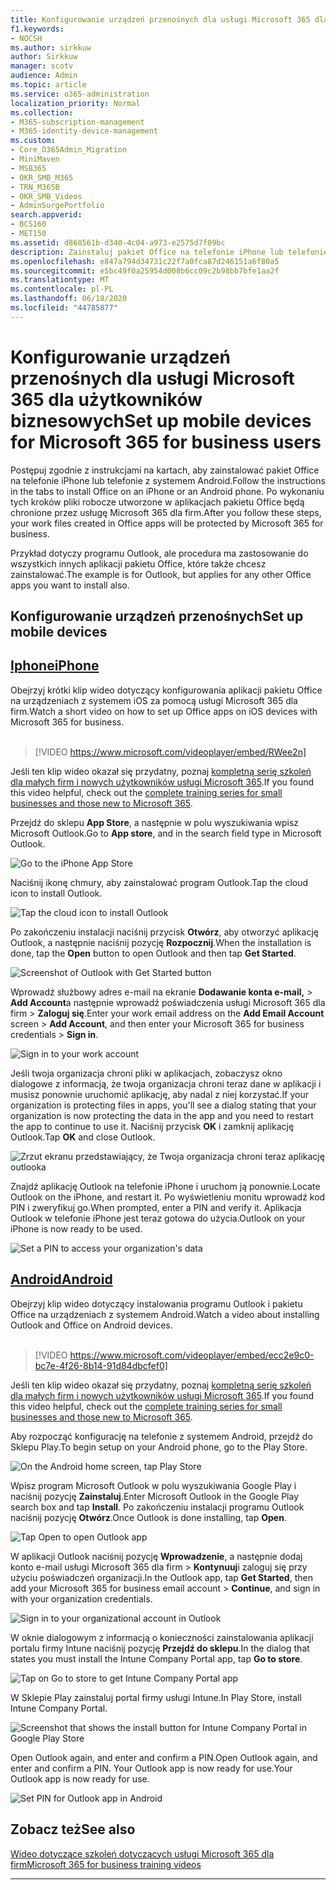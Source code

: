 ```yaml
---
title: Konfigurowanie urządzeń przenośnych dla usługi Microsoft 365 dla użytkowników biznesowych
f1.keywords:
- NOCSH
ms.author: sirkkuw
author: Sirkkuw
manager: scotv
audience: Admin
ms.topic: article
ms.service: o365-administration
localization_priority: Normal
ms.collection:
- M365-subscription-management
- M365-identity-device-management
ms.custom:
- Core_O365Admin_Migration
- MiniMaven
- MSB365
- OKR_SMB_M365
- TRN_M365B
- OKR_SMB_Videos
- AdminSurgePortfolio
search.appverid:
- BCS160
- MET150
ms.assetid: d868561b-d340-4c04-a973-e2575d7f09bc
description: Zainstaluj pakiet Office na telefonie iPhone lub telefonie z systemem Android, a pliki służbowe w aplikacjach pakietu Office będą chronione przez usługę Microsoft 365 dla firm.
ms.openlocfilehash: e847a794d34731c22f7a0fca87d246151a6f80a5
ms.sourcegitcommit: e5bc49f0a25954d008b6cc09c2b98bb7bfe1aa2f
ms.translationtype: MT
ms.contentlocale: pl-PL
ms.lasthandoff: 06/18/2020
ms.locfileid: "44785877"
---
```

# <a name="set-up-mobile-devices-for-microsoft-365-for-business-users"></a><span data-ttu-id="0f5c0-103">Konfigurowanie urządzeń przenośnych dla usługi Microsoft 365 dla użytkowników biznesowych</span><span class="sxs-lookup"><span data-stu-id="0f5c0-103">Set up mobile devices for Microsoft 365 for business users</span></span>

<span data-ttu-id="0f5c0-104">Postępuj zgodnie z instrukcjami na kartach, aby zainstalować pakiet Office na telefonie iPhone lub telefonie z systemem Android.</span><span class="sxs-lookup"><span data-stu-id="0f5c0-104">Follow the instructions in the tabs to install Office on an iPhone or an Android phone.</span></span> <span data-ttu-id="0f5c0-105">Po wykonaniu tych kroków pliki robocze utworzone w aplikacjach pakietu Office będą chronione przez usługę Microsoft 365 dla firm.</span><span class="sxs-lookup"><span data-stu-id="0f5c0-105">After you follow these steps, your work files created in Office apps will be protected by Microsoft 365 for business.</span></span>

<span data-ttu-id="0f5c0-106">Przykład dotyczy programu Outlook, ale procedura ma zastosowanie do wszystkich innych aplikacji pakietu Office, które także chcesz zainstalować.</span><span class="sxs-lookup"><span data-stu-id="0f5c0-106">The example is for Outlook, but applies for any other Office apps you want to install also.</span></span>
  
## <a name="set-up-mobile-devices"></a><span data-ttu-id="0f5c0-107">Konfigurowanie urządzeń przenośnych</span><span class="sxs-lookup"><span data-stu-id="0f5c0-107">Set up mobile devices</span></span>

## <a name="iphone"></a>[<span data-ttu-id="0f5c0-108">Iphone</span><span class="sxs-lookup"><span data-stu-id="0f5c0-108">iPhone</span></span>](#tab/iPhone)
  
<span data-ttu-id="0f5c0-109">Obejrzyj krótki klip wideo dotyczący konfigurowania aplikacji pakietu Office na urządzeniach z systemem iOS za pomocą usługi Microsoft 365 dla firm.</span><span class="sxs-lookup"><span data-stu-id="0f5c0-109">Watch a short video on how to set up Office apps on iOS devices with Microsoft 365 for business.</span></span><br><br>

> [!VIDEO https://www.microsoft.com/videoplayer/embed/RWee2n] 

<span data-ttu-id="0f5c0-110">Jeśli ten klip wideo okazał się przydatny, poznaj [kompletną serię szkoleń dla małych firm i nowych użytkowników usługi Microsoft 365](https://support.microsoft.com/office/6ab4bbcd-79cf-4000-a0bd-d42ce4d12816).</span><span class="sxs-lookup"><span data-stu-id="0f5c0-110">If you found this video helpful, check out the [complete training series for small businesses and those new to Microsoft 365](https://support.microsoft.com/office/6ab4bbcd-79cf-4000-a0bd-d42ce4d12816).</span></span>

<span data-ttu-id="0f5c0-111">Przejdź do sklepu **App Store**, a następnie w polu wyszukiwania wpisz Microsoft Outlook.</span><span class="sxs-lookup"><span data-stu-id="0f5c0-111">Go to **App store**, and in the search field type in Microsoft Outlook.</span></span>
  
![Go to the iPhone App Store](../media/886913de-76e5-4883-8ed0-4eb3ec06188f.png)
  
<span data-ttu-id="0f5c0-113">Naciśnij ikonę chmury, aby zainstalować program Outlook.</span><span class="sxs-lookup"><span data-stu-id="0f5c0-113">Tap the cloud icon to install Outlook.</span></span>
  
![Tap the cloud icon to install Outlook](../media/665e1620-948a-4ab8-b914-dca49530142c.png)
  
<span data-ttu-id="0f5c0-115">Po zakończeniu instalacji naciśnij przycisk **Otwórz**, aby otworzyć aplikację Outlook, a następnie naciśnij pozycję **Rozpocznij**.</span><span class="sxs-lookup"><span data-stu-id="0f5c0-115">When the installation is done, tap the **Open** button to open Outlook and then tap **Get Started**.</span></span>
  
![Screenshot of Outlook with Get Started button](../media/005bedec-ae50-4d75-b3bb-e7cef9e2561c.png)
  
<span data-ttu-id="0f5c0-117">Wprowadź służbowy adres e-mail na ekranie **Dodawanie konta e-mail,** \> **Add Account**a następnie wprowadź poświadczenia usługi Microsoft 365 dla firm \> **Zaloguj się**.</span><span class="sxs-lookup"><span data-stu-id="0f5c0-117">Enter your work email address on the **Add Email Account** screen \> **Add Account**, and then enter your Microsoft 365 for business credentials \> **Sign in**.</span></span>
  
![Sign in to your work account](../media/3cef1fb5-7bec-4d3d-8542-872b731ce19f.png)
  
<span data-ttu-id="0f5c0-119">Jeśli twoja organizacja chroni pliki w aplikacjach, zobaczysz okno dialogowe z informacją, że twoja organizacja chroni teraz dane w aplikacji i musisz ponownie uruchomić aplikację, aby nadal z niej korzystać.</span><span class="sxs-lookup"><span data-stu-id="0f5c0-119">If your organization is protecting files in apps, you'll see a dialog stating that your organization is now protecting the data in the app and you need to restart the app to continue to use it.</span></span> <span data-ttu-id="0f5c0-120">Naciśnij przycisk **OK** i zamknij aplikację Outlook.</span><span class="sxs-lookup"><span data-stu-id="0f5c0-120">Tap **OK** and close Outlook.</span></span> 
  
![Zrzut ekranu przedstawiający, że Twoja organizacja chroni teraz aplikację outlooka](../media/fb4c1c84-b1e9-42e1-8070-c13dcf79fb09.png)
  
<span data-ttu-id="0f5c0-122">Znajdź aplikację Outlook na telefonie iPhone i uruchom ją ponownie.</span><span class="sxs-lookup"><span data-stu-id="0f5c0-122">Locate Outlook on the iPhone, and restart it.</span></span> <span data-ttu-id="0f5c0-123">Po wyświetleniu monitu wprowadź kod PIN i zweryfikuj go.</span><span class="sxs-lookup"><span data-stu-id="0f5c0-123">When prompted, enter a PIN and verify it.</span></span> <span data-ttu-id="0f5c0-124">Aplikacja Outlook w telefonie iPhone jest teraz gotowa do użycia.</span><span class="sxs-lookup"><span data-stu-id="0f5c0-124">Outlook on your iPhone is now ready to be used.</span></span>
  
![Set a PIN to access your organization's data](../media/64f2630b-3164-47a4-9dd6-ca0c29ed5fb3.png)
  
## <a name="android"></a>[<span data-ttu-id="0f5c0-126">Android</span><span class="sxs-lookup"><span data-stu-id="0f5c0-126">Android</span></span>](#tab/Android)
  
<span data-ttu-id="0f5c0-127">Obejrzyj klip wideo dotyczący instalowania programu Outlook i pakietu Office na urządzeniach z systemem Android.</span><span class="sxs-lookup"><span data-stu-id="0f5c0-127">Watch a video about installing Outlook and Office on Android devices.</span></span><br><br>

> [!VIDEO https://www.microsoft.com/videoplayer/embed/ecc2e9c0-bc7e-4f26-8b14-91d84dbcfef0] 

<span data-ttu-id="0f5c0-128">Jeśli ten klip wideo okazał się przydatny, poznaj [kompletną serię szkoleń dla małych firm i nowych użytkowników usługi Microsoft 365](https://support.microsoft.com/office/6ab4bbcd-79cf-4000-a0bd-d42ce4d12816).</span><span class="sxs-lookup"><span data-stu-id="0f5c0-128">If you found this video helpful, check out the [complete training series for small businesses and those new to Microsoft 365](https://support.microsoft.com/office/6ab4bbcd-79cf-4000-a0bd-d42ce4d12816).</span></span>

<span data-ttu-id="0f5c0-129">Aby rozpocząć konfigurację na telefonie z systemem Android, przejdź do Sklepu Play.</span><span class="sxs-lookup"><span data-stu-id="0f5c0-129">To begin setup on your Android phone, go to the Play Store.</span></span>
  
![On the Android home screen, tap Play Store](../media/93df88e7-c778-40e1-b35e-868ca6e97f6c.png)
  
<span data-ttu-id="0f5c0-131">Wpisz program Microsoft Outlook w polu wyszukiwania Google Play i naciśnij pozycję **Zainstaluj**.</span><span class="sxs-lookup"><span data-stu-id="0f5c0-131">Enter Microsoft Outlook in the Google Play search box and tap **Install**.</span></span> <span data-ttu-id="0f5c0-132">Po zakończeniu instalacji programu Outlook naciśnij pozycję **Otwórz**.</span><span class="sxs-lookup"><span data-stu-id="0f5c0-132">Once Outlook is done installing, tap **Open**.</span></span>
  
![Tap Open to open Outlook app](../media/8b4c5937-8875-4b5a-a5b6-b8c6c9cd6240.png)
  
<span data-ttu-id="0f5c0-134">W aplikacji Outlook naciśnij pozycję **Wprowadzenie**, a następnie dodaj konto e-mail usługi Microsoft 365 dla firm \> **Kontynuuj**i zaloguj się przy użyciu poświadczeń organizacji.</span><span class="sxs-lookup"><span data-stu-id="0f5c0-134">In the Outlook app, tap **Get Started**, then add your Microsoft 365 for business email account \> **Continue**, and sign in with your organization credentials.</span></span>
  
![Sign in to your organizational account in Outlook](../media/18f67c66-4bab-4b99-94bd-080839312e29.png)
  
<span data-ttu-id="0f5c0-136">W oknie dialogowym z informacją o konieczności zainstalowania aplikacji portalu firmy Intune naciśnij pozycję **Przejdź do sklepu**.</span><span class="sxs-lookup"><span data-stu-id="0f5c0-136">In the dialog that states you must install the Intune Company Portal app, tap **Go to store**.</span></span>
  
![Tap on Go to store to get Intune Company Portal app](../media/a702d712-5622-45dd-a511-b1adaee63071.png)
  
<span data-ttu-id="0f5c0-138">W Sklepie Play zainstaluj portal firmy usługi Intune.</span><span class="sxs-lookup"><span data-stu-id="0f5c0-138">In Play Store, install Intune Company Portal.</span></span>
  
![Screenshot that shows the install button for Intune Company Portal in Google Play Store](../media/5e0408f2-3f37-44dd-80ed-13ca2ac6df0c.png)
  
<span data-ttu-id="0f5c0-140">Open Outlook again, and enter and confirm a PIN.</span><span class="sxs-lookup"><span data-stu-id="0f5c0-140">Open Outlook again, and enter and confirm a PIN.</span></span> <span data-ttu-id="0f5c0-141">Your Outlook app is now ready for use.</span><span class="sxs-lookup"><span data-stu-id="0f5c0-141">Your Outlook app is now ready for use.</span></span>
  
![Set  PIN for Outlook app in Android](../media/edb91afb-f1ed-451a-bc6b-8ccba664e055.png)

## <a name="see-also"></a><span data-ttu-id="0f5c0-143">Zobacz też</span><span class="sxs-lookup"><span data-stu-id="0f5c0-143">See also</span></span>

[<span data-ttu-id="0f5c0-144">Wideo dotyczące szkoleń dotyczących usługi Microsoft 365 dla firm</span><span class="sxs-lookup"><span data-stu-id="0f5c0-144">Microsoft 365 for business training videos</span></span>](https://support.microsoft.com/office/6ab4bbcd-79cf-4000-a0bd-d42ce4d12816)

---
